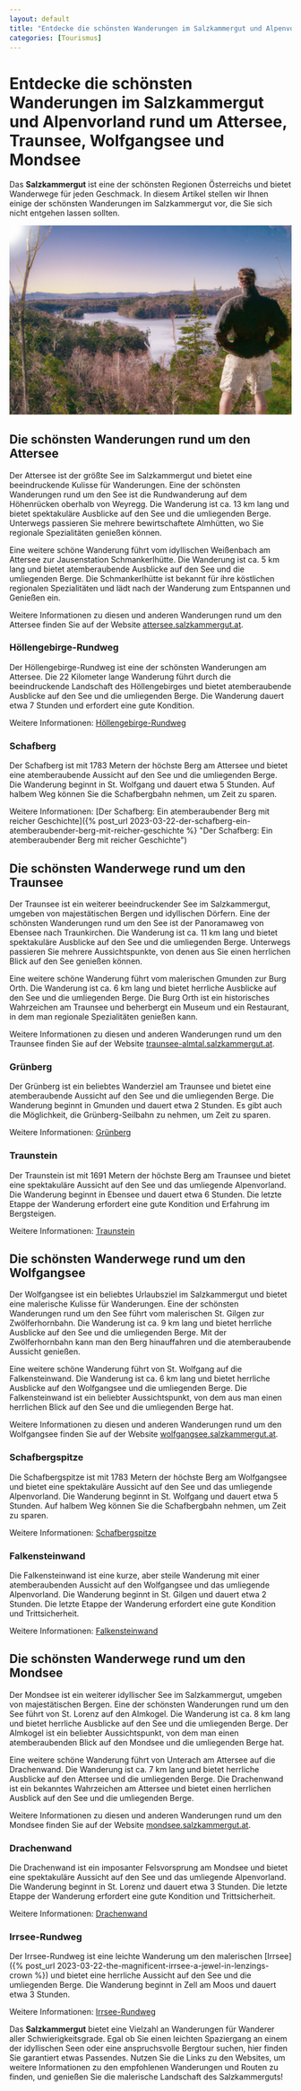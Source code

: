 ```yaml
---
layout: default
title: "Entdecke die schönsten Wanderungen im Salzkammergut und Alpenvorland rund um Attersee, Traunsee, Wolfgangsee und Mondsee"
categories: [Tourismus]
---
```


# Entdecke die schönsten Wanderungen im Salzkammergut und Alpenvorland rund um Attersee, Traunsee, Wolfgangsee und Mondsee

Das **Salzkammergut** ist eine der schönsten Regionen Österreichs und bietet Wanderwege für jeden Geschmack. In diesem Artikel stellen wir Ihnen einige der schönsten Wanderungen im Salzkammergut vor, die Sie sich nicht entgehen lassen sollten.

![Wandern im Salzkammergut](/assets/images/hiker_mountain_summit.jpg "Wandern im Salzkammergut")

## Die schönsten Wanderungen rund um den Attersee

Der Attersee ist der größte See im Salzkammergut und bietet eine beeindruckende Kulisse für Wanderungen. Eine der schönsten Wanderungen rund um den See ist die Rundwanderung auf dem Höhenrücken oberhalb von Weyregg. Die Wanderung ist ca. 13 km lang und bietet spektakuläre Ausblicke auf den See und die umliegenden Berge. Unterwegs passieren Sie mehrere bewirtschaftete Almhütten, wo Sie regionale Spezialitäten genießen können.

Eine weitere schöne Wanderung führt vom idyllischen Weißenbach am Attersee zur Jausenstation Schmankerlhütte. Die Wanderung ist ca. 5 km lang und bietet atemberaubende Ausblicke auf den See und die umliegenden Berge. Die Schmankerlhütte ist bekannt für ihre köstlichen regionalen Spezialitäten und lädt nach der Wanderung zum Entspannen und Genießen ein.

Weitere Informationen zu diesen und anderen Wanderungen rund um den Attersee finden Sie auf der Website [attersee.salzkammergut.at](https://attersee.salzkammergut.at/de/aktivitaeten/sommer/wandern.html).

### Höllengebirge-Rundweg

Der Höllengebirge-Rundweg ist eine der schönsten Wanderungen am Attersee. Die 22 Kilometer lange Wanderung führt durch die beeindruckende Landschaft des Höllengebirges und bietet atemberaubende Ausblicke auf den See und die umliegenden Berge. Die Wanderung dauert etwa 7 Stunden und erfordert eine gute Kondition.

Weitere Informationen: [Höllengebirge-Rundweg](https://www.attersee.at/de/hoellengebirge-rundweg)

### Schafberg

Der Schafberg ist mit 1783 Metern der höchste Berg am Attersee und bietet eine atemberaubende Aussicht auf den See und die umliegenden Berge. Die Wanderung beginnt in St. Wolfgang und dauert etwa 5 Stunden. Auf halbem Weg können Sie die Schafbergbahn nehmen, um Zeit zu sparen.

Weitere Informationen: [Der Schafberg: Ein atemberaubender Berg mit reicher Geschichte]({% post_url 2023-03-22-der-schafberg-ein-atemberaubender-berg-mit-reicher-geschichte %} "Der Schafberg: Ein atemberaubender Berg mit reicher Geschichte")


## Die schönsten Wanderwege rund um den Traunsee

Der Traunsee ist ein weiterer beeindruckender See im Salzkammergut, umgeben von majestätischen Bergen und idyllischen Dörfern. Eine der schönsten Wanderungen rund um den See ist der Panoramaweg von Ebensee nach Traunkirchen. Die Wanderung ist ca. 11 km lang und bietet spektakuläre Ausblicke auf den See und die umliegenden Berge. Unterwegs passieren Sie mehrere Aussichtspunkte, von denen aus Sie einen herrlichen Blick auf den See genießen können.

Eine weitere schöne Wanderung führt vom malerischen Gmunden zur Burg Orth. Die Wanderung ist ca. 6 km lang und bietet herrliche Ausblicke auf den See und die umliegenden Berge. Die Burg Orth ist ein historisches Wahrzeichen am Traunsee und beherbergt ein Museum und ein Restaurant, in dem man regionale Spezialitäten genießen kann.

Weitere Informationen zu diesen und anderen Wanderungen rund um den Traunsee finden Sie auf der Website [traunsee-almtal.salzkammergut.at](https://https://traunsee-almtal.salzkammergut.at/de/aktivitaeten/sommer/wandern.html).

### Grünberg

Der Grünberg ist ein beliebtes Wanderziel am Traunsee und bietet eine atemberaubende Aussicht auf den See und die umliegenden Berge. Die Wanderung beginnt in Gmunden und dauert etwa 2 Stunden. Es gibt auch die Möglichkeit, die Grünberg-Seilbahn zu nehmen, um Zeit zu sparen.

Weitere Informationen: [Grünberg](https://www.traunsee.at/de/oesterreich/poi/400088/gruenberg.html)

### Traunstein

Der Traunstein ist mit 1691 Metern der höchste Berg am Traunsee und bietet eine spektakuläre Aussicht auf den See und das umliegende Alpenvorland. Die Wanderung beginnt in Ebensee und dauert etwa 6 Stunden. Die letzte Etappe der Wanderung erfordert eine gute Kondition und Erfahrung im Bergsteigen.

Weitere Informationen: [Traunstein](https://www.traunsee.at/de/oesterreich/poi/401556/traunstein.html)

## Die schönsten Wanderwege rund um den Wolfgangsee

Der Wolfgangsee ist ein beliebtes Urlaubsziel im Salzkammergut und bietet eine malerische Kulisse für Wanderungen. Eine der schönsten Wanderungen rund um den See führt vom malerischen St. Gilgen zur Zwölferhornbahn. Die Wanderung ist ca. 9 km lang und bietet herrliche Ausblicke auf den See und die umliegenden Berge. Mit der Zwölferhornbahn kann man den Berg hinauffahren und die atemberaubende Aussicht genießen.

Eine weitere schöne Wanderung führt von St. Wolfgang auf die Falkensteinwand. Die Wanderung ist ca. 6 km lang und bietet herrliche Ausblicke auf den Wolfgangsee und die umliegenden Berge. Die Falkensteinwand ist ein beliebter Aussichtspunkt, von dem aus man einen herrlichen Blick auf den See und die umliegenden Berge hat.

Weitere Informationen zu diesen und anderen Wanderungen rund um den Wolfgangsee finden Sie auf der Website [wolfgangsee.salzkammergut.at](https://wolfgangsee.salzkammergut.at/de/aktivitaeten/sommer/wandern.html).


### Schafbergspitze

Die Schafbergspitze ist mit 1783 Metern der höchste Berg am Wolfgangsee und bietet eine spektakuläre Aussicht auf den See und das umliegende Alpenvorland. Die Wanderung beginnt in St. Wolfgang und dauert etwa 5 Stunden. Auf halbem Weg können Sie die Schafbergbahn nehmen, um Zeit zu sparen.

Weitere Informationen: [Schafbergspitze](https://www.wolfgangsee.at/de/oesterreich/poi/430022/schafbergspitze.html)

### Falkensteinwand

Die Falkensteinwand ist eine kurze, aber steile Wanderung mit einer atemberaubenden Aussicht auf den Wolfgangsee und das umliegende Alpenvorland. Die Wanderung beginnt in St. Gilgen und dauert etwa 2 Stunden. Die letzte Etappe der Wanderung erfordert eine gute Kondition und Trittsicherheit.

Weitere Informationen: [Falkensteinwand](https://www.wolfgangsee.at/de/oesterreich/poi/430019/falkensteinwand.html)


## Die schönsten Wanderwege rund um den Mondsee

Der Mondsee ist ein weiterer idyllischer See im Salzkammergut, umgeben von majestätischen Bergen. Eine der schönsten Wanderungen rund um den See führt von St. Lorenz auf den Almkogel. Die Wanderung ist ca. 8 km lang und bietet herrliche Ausblicke auf den See und die umliegenden Berge. Der Almkogel ist ein beliebter Aussichtspunkt, von dem man einen atemberaubenden Blick auf den Mondsee und die umliegenden Berge hat.

Eine weitere schöne Wanderung führt von Unterach am Attersee auf die Drachenwand. Die Wanderung ist ca. 7 km lang und bietet herrliche Ausblicke auf den Attersee und die umliegenden Berge. Die Drachenwand ist ein bekanntes Wahrzeichen am Attersee und bietet einen herrlichen Ausblick auf den See und die umliegenden Berge.

Weitere Informationen zu diesen und anderen Wanderungen rund um den Mondsee finden Sie auf der Website [mondsee.salzkammergut.at](https://mondsee.salzkammergut.at/de/aktivitaeten/sommer/wandern.html).

### Drachenwand

Die Drachenwand ist ein imposanter Felsvorsprung am Mondsee und bietet eine spektakuläre Aussicht auf den See und das umliegende Alpenvorland. Die Wanderung beginnt in St. Lorenz und dauert etwa 3 Stunden. Die letzte Etappe der Wanderung erfordert eine gute Kondition und Trittsicherheit.

Weitere Informationen: [Drachenwand](https://www.mondsee.at/de/oesterreich/poi/430007/drachenwand.html)

### Irrsee-Rundweg

Der Irrsee-Rundweg ist eine leichte Wanderung um den malerischen [Irrsee]({% post_url 2023-03-22-the-magnificent-irrsee-a-jewel-in-lenzings-crown %}) und bietet eine herrliche Aussicht auf den See und die umliegenden Berge. Die Wanderung beginnt in Zell am Moos und dauert etwa 3 Stunden.

Weitere Informationen: [Irrsee-Rundweg](https://www.mondsee.at/de/oesterreich/poi/400272/irrsee-rundweg.html)

Das **Salzkammergut** bietet eine Vielzahl an Wanderungen für Wanderer aller Schwierigkeitsgrade. Egal ob Sie einen leichten Spaziergang an einem der idyllischen Seen oder eine anspruchsvolle Bergtour suchen, hier finden Sie garantiert etwas Passendes. Nutzen Sie die Links zu den Websites, um weitere Informationen zu den empfohlenen Wanderungen und Routen zu finden, und genießen Sie die malerische Landschaft des Salzkammerguts!
